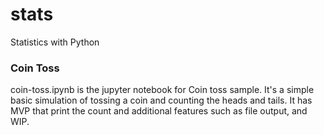 # stats
Statistics with Python

### Coin Toss
coin-toss.ipynb is the jupyter notebook for Coin toss sample. It's a simple basic simulation of tossing a coin and counting the heads and tails. It has MVP that print the count and additional features such as file output, and WIP. 
